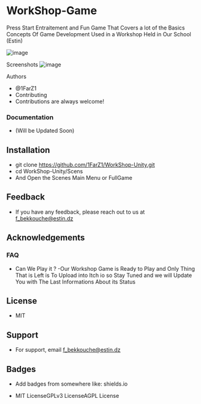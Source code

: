 # WorkShop-Game
Press Start
Entraitement and Fun Game That Covers a lot of the Basics Concepts Of Game Development Used in a Workshop Held in Our School (Estin)

![image](https://cdn.discordapp.com/attachments/655813037483360276/1075945705551712306/Artboard_2_1.png)

Screenshots
![image](https://cdn.discordapp.com/attachments/655813037483360276/1075946365265395793/game_1.png)

Authors
- @1FarZ1
- Contributing
- Contributions are always welcome!

### Documentation
- (Will be Updated Soon)


## Installation
- git clone https://github.com/1FarZ1/WorkShop-Unity.git 
- cd WorkShop-Unity/Scens
- And Open the Scenes Main Menu or FullGame 

## Feedback
- If you have any feedback, please reach out to us at f_bekkouche@estin.dz

## Acknowledgements
### FAQ
- Can We Play it ?
  -Our Workshop Game is Ready to Play and Only Thing That is Left is To Upload into Itch io so Stay Tuned and we will Update You with The Last Informations About its Status

## License
- MIT

## Support
- For support, email f_bekkouche@estin.dz

## Badges
- Add badges from somewhere like: shields.io

 - MIT LicenseGPLv3 LicenseAGPL License

